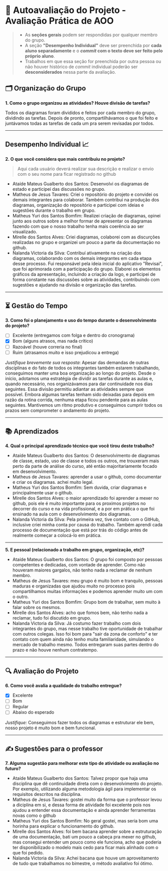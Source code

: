 # 🧠 Autoavaliação do Projeto - Avaliação Prática de AOO

> - As **seções gerais** podem ser respondidas por qualquer membro do grupo.
> - A seção **"Desempenho Individual"** deve ser preenchida por **cada aluno separadamente** e o **_commit_ com o texto deve ser feito pelo próprio aluno**.
> - Trabalhos em que essa seção for preenchida por outra pessoa ou não houver histórico de _commit_ individual poderão ser **desconsiderados** nessa parte da avaliação.

## 🗂️ Organização do Grupo
**1. Como o grupo organizou as atividades? Houve divisão de tarefas?**

Todos os diagramas foram divididos e feitos por cada membro do grupo, dividindo as tarefas. Depois de pronto, compartilhávamos o que foi feito e juntávamos todas as tarefas de cada um pra serem revisadas por todos.

---

## Desempenho Individual 📈
**2. O que você considera que mais contribuiu no projeto?**
> Aqui cada usuário deverá realizar sua descrição e realizar o envio com o seu nome para ficar registrado no github

- Ataíde Mateus Gualberto dos Santos: Desenvolvi os diagramas de estado e participei das discussões no grupo.
- Matheus de Jesus Tavares: Criei o repositório do projeto e convidei os demais integrantes para colaborar. Também contribui na produção dos diagramas, organização do repositório e participei com ideias e sugestões durante o trabalho em grupo.
- Matheus Yuri dos Santos Bomfim: Realizei criação de diagramas, opinei junto aos outros sobre a melhor formar de apresentar os diagramas fazendo com que o nosso trabalho tenha mais coerência ao ser visualizado. 
- Mirelle dos Santos Alves: Criei diagramas, colaborei com as discurções realizadas no grupo e organizei um pouco a parte da documentação no github.
- Nalanda Victoria da Silva: Contribuí ativamente na criação dos diagramas, colaborando com os demais integrantes em cada etapa desse processo. Fui responsável pela ideia inicial do aplicativo "Revisai", que foi aprimorada com a participação do grupo. Elaborei os elementos gráficos da apresentação, incluindo a criação da logo, e participei de forma constante nas discussões sobre as atividades, contribuindo com sugestões e ajudando na divisão e organização das tarefas.



---

## ⏳ Gestão do Tempo
**3. Como foi o planejamento e uso do tempo durante o desenvolvimento do projeto?**

- [ ] Excelente (entregamos com folga e dentro do cronograma)
- [x] Bom (alguns atrasos, mas nada crítico)
- [ ] Razoável (houve correria no final)
- [ ] Ruim (atrasamos muito e isso prejudicou a entrega)

_Justifique brevemente sua resposta_: Apesar das demandas de outras disciplinas e do fato de todos os integrantes também estarem trabalhando, conseguimos manter uma boa organização ao longo do projeto. Desde o início, adotamos uma estratégia de dividir as tarefas durante as aulas e, quando necessário, nos organizávamos para dar continuidade nos dias seguintes. Essa divisão permitiu adiantar as atividades sempre que possível. Embora algumas tarefas tenham sido deixadas para depois em razão da rotina corrida, nenhuma etapa ficou pendente para as aulas seguintes. Mantivemos um ritmo produtivo e conseguimos cumprir todos os prazos sem comprometer o andamento do projeto.

---

## 📚 Aprendizados
**4. Qual o principal aprendizado técnico que você tirou deste trabalho?** 
- Ataíde Mateus Gualberto dos Santos: O desenvolvimento de diagramas de classe, estado, uso de classe e todos os outros, me trouxeram mais perto da parte de análise do curso, até então majoritariamente focado em desenvolvimento.
- Matheus de Jesus Tavares: aprender a usar o github, como documentar e criar os diagramas. achei muito legal.
- Matheus Yuri dos Santos Bomfim: Sem duvida, criar diagramas e principalmente usar o github.
- Mirelle dos Santos Alves: o maior aprendizado foi aprender a mexer no github, pois ele é muito importante para os proximos projetos no decorrer do curso e na vida profissional, e a por em prática o que foi ensinado na aula com o desenvolvimento dos diagramas.
- Nalanda Victoria da Silva: Pela primeira vez, tive contato com o GitHub, inclusive criei minha conta por causa do trabalho. Também aprendi cada processo de documentação que está por trás do código antes de realmente começar a colocá-lo em prática.

---

**5. E pessoal (relacionado a trabalho em grupo, organização, etc)?**  
- Ataíde Mateus Gualberto dos Santos: O grupo foi composto por pessoas competentes e dedicadas, com vontade de aprender. Como não houveram maiores gargalos, não tenho nada a reclamar de nenhum membro.
- Matheus de Jesus Tavares: meu grupo é muito bom e tranquilo, pessoas maduras e organizadas que ajudou muito no processo pois compartilhamos muitas informações e podemos aprender muito um com o outro.
- Matheus Yuri dos Santos Bomfim: Grupo bom de trabalhar, sem muito à falar sobre os mesmos.
- Mirelle dos Santos Alves: acho que fomos bem, não tenho nada a reclamar, tudo foi discutido em grupo.
- Nalanda Victoria da Silva: Já costumo fazer trabalho com dois integrantes do grupo, mas nesse trabalho tive oportunidade de trabalhar com outros colegas. Isso foi bom para "sair da zona de conforto" e ter contato com quem ainda não tenho muita familiaridade, simulando o mercado de trabalho mesmo. Todos entregaram suas partes dentro do prazo e não houve nenhum contratempo.

---

## 🔍 Avaliação do Projeto
**6. Como você avalia a qualidade do trabalho entregue?**

- [x] Excelente
- [ ] Bom
- [ ] Regular
- [ ] Abaixo do esperado

_Justifique:_ Conseguimos fazer todos os diagramas e estruturar ele bem, nosso projeto é muito bom e bem funcional.


---

## ✍️ Sugestões para o professor
**7. Alguma sugestão para melhorar este tipo de atividade ou avaliação no futuro?**  
- Ataíde Mateus Gualberto dos Santos: Talvez propor que haja uma disciplina que dê continuidade direta com o desenvolvimento do projeto. Por exemplo, utilizando alguma metodologia ágil para implementar os requisitos descritos na disciplina.
- Matheus de Jesus Tavares: gostei muito da forma que o professor levou a diciplina em si, e dessa forma de atividade foi excelente pois nos ajudou a entender essa documentação e ainda aprender ferramentas novas como o github
- Matheus Yuri dos Santos Bomfim: No geral gostei, mas seria bom uma horinha para explicar o funcionamento do github.
- Mirelle dos Santos Alves: foi bem bacana aprender sobre a estruturação de uma documentação, bati um pouco a cabeça pra mexer no github, mas consegui entender um pouco como ele funciona, acho que poderia ter disponibilizado o modelo mais cedo para ficar mais alinhado com o que foi pedido.
- Nalanda Victoria da Silva: Achei bacana que houve um aproveitamento de tudo que trabalhamos no bimestre, o método avaliativo foi ótimo.
